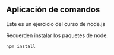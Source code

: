 ## Aplicación de comandos

Este es un ejercicio del curso de node.js

Recuerden instalar los paquetes de node.

```
npm install

```
